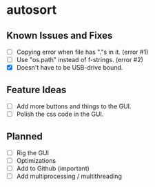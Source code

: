 # autosort

## Known Issues and Fixes

- [ ] Copying error when file has "."s in it. (error #1)
- [ ] Use "os.path" instead of f-strings. (error #2)
- [x] Doesn't have to be USB-drive bound.

## Feature Ideas

- [ ] Add more buttons and things to the GUI.
- [ ] Polish the css code in the GUI.

## Planned
- [ ] Rig the GUI
- [ ] Optimizations
- [ ] Add to Github (important)
- [ ] Add multiprocessing / multithreading
